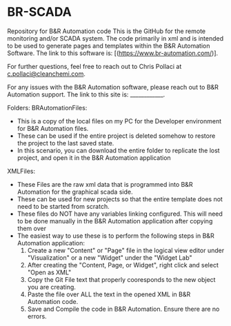# BR-SCADA
Repository for B&amp;R Automation code
This is the GitHub for the remote monitoring and/or SCADA system. The code primarily in xml and is intended to be used to generate pages and templates within the B&amp;R Automation Software.
The link to this software is: [(https://www.br-automation.com/)]. 

For further questions, feel free to reach out to Chris Pollaci at c.pollaci@cleanchemi.com. 

For any issues with the B&amp;R Automation software, please reach out to B&amp;R Automation support.
The link to this site is: ____________. 


Folders: 
BRAutomationFiles: 
  - This is a copy of the local files on my PC for the Developer environment for B&amp;R Automation files. 
  - These can be used if the entire project is deleted somehow to restore the project to the last saved state.
  - In this scenario, you can download the entire folder to replicate the lost project, and open it in the B&amp;R Automation application

XMLFiles: 
  - These Files are the raw xml data that is programmed into B&amp;R Automation for the graphical scada side. 
  - These can be used for new projects so that the entire template does not need to be started from scratch.
  - These files do NOT have any variables linking configured. This will need to be done manually in the B&amp;R Automation application after copying them over
  - The easiest way to use these is to perform the following steps in B&amp;R Automation application:
    1. Create a new "Content" or "Page" file in the logical view editor under "Visualization" or a new "Widget" under the "Widget Lab"
    2. After creating the "Content, Page, or Widget", right click and select "Open as XML"
    3. Copy the Git File text that properly cooresponds to the new object you are creating.
    4. Paste the file over ALL the text in the opened XML in B&amp;R Automation code.
    5. Save and Compile the code in B&amp;R Automation. Ensure there are no errors.
